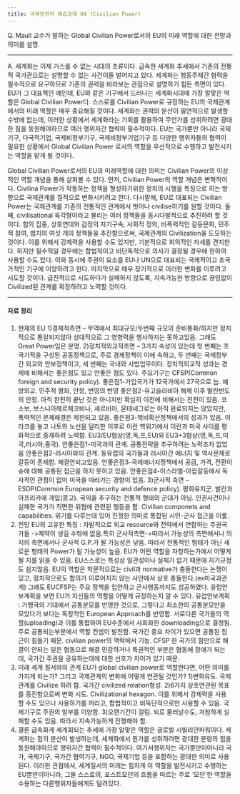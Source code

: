 ```yaml
---
title: 국제정치학 예습과제 04 (Civilian Power)
---
```


Q. Maull 교수가 말하는 Global Civilian Power로서의 EU의 미래 역할에 대한 전망과 의미를 설명.

---

A. 세계화는 이제 거스를 수 없는 시대의 조류이다. 급속한 세계화 추세에서 기존의 전통적 국가관으로는 설명할 수 없는 사건이들 벌어지고 있다. 세계화는 행동주체간 협력을 필수적으로 요구하므로 기존의 권력을 바라보는 관점으로 설명하기 힘든 측면이 있다. EU가 그 대표젹인 예인데, EU와 같은 기구에서 드러나는 세계화시대에 가장 알맞은 역할은 Global Civilian Power다. 스스로를 Civilian Power로 규정하는 EU의 국제관계에서의 미래 역할은 매우 중요해질 것이다. 세계화는 권력의 분산이 필연적으로 발생할 수밖에 없는데, 이러한 상황에서 세계화라는 기회를 활용하여 무언가를 성취하려면 광대한 힘을 동원해야하므로 여러 행위자간 협력이 필수적이다. EU는 국가뿐만 아니라 국제기구, 다국적기업, 국제비정부기구, 국제비정부기업기구 등 다양한 행위자들의 협력이 필요한 상황에서 Global Civilian Power 로서의 역할을 우선적으로 수행하고 발전시키는 역할을 맡게 될 것이다.

Global Civilian Power로서의 EU의 미래역할에 대한 의미는 Civilian Power의 이상적인 역할 개념을 통해 살펴볼 수 있다. 먼저, Civilian Power의 역할 개념은 변혁적이다. Civilina Power가 작동하는 정책을 형성하기위한 정치의 시행을 특징으로 하는 방향으로 국제관계를 질적으로 변화시키려고 한다. 다시말해, EU로 대표되는 Civilian Power는 국제관계를 기존의 전통적인 관계에서 벗어나 civilise하기를 원할 것이다. 둘째, civilisational 육각형이라고 불리는 여러 정책들을 동시다발적으로 추진하려 할 것이다. 힘의 집중, 상호연대와 감정의 자기구속, 사회적 정의, 비폭력적인 갈등문화, 민주적 참여, 법치의 여섯 개의 정책들을 추진함으로써, 국제관계의 Civilization을 도모하는 것이다. 이를 위해서 강제력을 사용할 수도 있지만, 기본적으로 회의적인 자세를 견지한다. 하지만 필수적일 경우에는 합법적이고 비단독적으로 의사가 결정될 경우에 한하여 사용할 수도 있다. 이와 동시에 주권의 요소를 EU나 UN으로 대표되는 국제적이고 초국가적인 기구에 이양하려고 한다. 마지막으로 매우 장기적으로 이러한 변화를 이루려고 시도할 것이다. 급진적으로 시도하다가 실패하지 않도록, 지속가능한 방향으로 끊임없이 Civilized된 관계를 확장하려고 노력할 것이다.

---

#### 자료 정리



1.  현재의 EU
1)경제적측면 – 무역에서 최대규모/두번째 규모의 준비통화/하지만 정치적으로 통일되지않아 상대적으로 그 영향력을 행사하지는 못하고있음. 그래도 Great Power임은 분명.
2)정치적외교적측면 – 3가지 속성이 있는데 첫 번째는 초 국가적을 구성된 공동정책으로, 주로 경제정책이 이에 속하고, 두 번째는 국제정부간 외교와 안보정책이고, 세 번째는 국내와 사법업무이다. 정치적외교적 성과는 경제에 비해서는 좋은점도 있고 안좋은 점도 있다. 주요기구는 CFSP(Common foreign and security policy).
좋은점1-가입국가가 12국가에서 27국으로 늠. 예방외교. 민주적 평화, 안정, 번영의 반영
좋은점2-유고슬라비아 해체 이후 발칸반도의 안정. 아직 완전히 끝난 것은 아니지만 확실히 이전에 비해서는 진전이 있음. 코소보, 보스니아헤르체코비나, 세르비아, 몬테네그로는 아직 완료되지는 않았지만, 폭력적인 문제해결은 제한되고 있음.
좋은점3-핵비확산정책에서의 성과가 있음. 이라크를 놓고 나토와 노선을 달리한 이후로 이란 핵위기에서 이란과 미국 사이를 평화적으로 중재하려 노력함. EU3/EU협상(영,독,프,EU)와 EU3+3협상(영,독,프,미국,러시아,중국).
안좋은점1-미국과의 관계. 공통전략을 추구하려는 노력조차 없었음
안좋은점2-러시아와의 관계. 동유럽의 국가들과 러시아간 에너지 및 역사문제로 갈등이 존재함. 해결안되고있음.
안좋은점3-국제에너지정책에서 공급, 가격, 전환이슈에 대해 공통된 접근을 하지 못하고 있음.
안좋은점4-이스라엘-아랍갈등에서 독자적인 관점이 없이 미국을 따라가는 경향이 있음.
3)군사적 측면 – ESDP(Common European security and defence policy). 평화유지군. 발칸과 아프리카에 개입(콩고).
국익을 추구하는 전통적 형태의 군대가 아님. 인권사건이나 실패한 국가가 직면한 위협에 관련된 행동을 함.
Civilian componets and capabilities. 위기를 다루는데 있어 진정한 의미로 통합된 시민-군사 접근을 이룸.
2.  전망
EU의 고유한 특징 : 자발적으로 외교 resource와 전략에서 연합하는 주권국가들 ->제약이 생길 수밖에 없음.특히 군사적측면->따라서 가능성의 측면에서나 의지의 측면에서나 군사적 G.P.가 될 가능성은 낮음.
따라서 전통적인 형태가 아닌 새로운 형태의 Power가 될 가능성이 높음.
EU가 어떤 역할을 자청하는가에서 어떻게 될 지를 읽을 수 있음. EU스스로는 특성상 일관성이나 실체가 없기 때문에 자기규정도 쉽지않음.
EU의 역할은 학문적으로는 civil과 normative가 충돌한다는 논쟁이 있고, 정치적으로도 합의가 이루어지지 않는 사안에서 상호 충돌한다.(ex미국과관계)
그래도 EUCFSP는 주요 정책을 입안하고 군사행동까지도 성공하였다. 유럽안보계획을 보면 EU가 자신들의 역할을 어떻게 규정하는지 알 수 있다.
유럽안보계획 : 가맹국의 기대에서 공통분모를 반영한 것으로, 그렇다고 최소한의 공통분모만을 모았다기 보다는 독창적인 European Approach를 반영함.
서로다른 국가들의 역할(uploading)과 이를 통합하여 EU수준에서 사회화한 downloading으로 결정됨.
주로 공통되는부분에서 역할 컨셉이 발전함. 국가간 중요 차이가 있으면 공통된 접근이 힘들기 때문.
civilian power의 맥락에서 기능. CFSP
한 국가의 힘만으로 해결이 안되는 일은 협동으로 해결
민감하거나 특권적인 부분은 협동에 장애가 되는데, 국가간 주권을 공유하는데에 대한 선호가 차이가 있기 때문.
3.  미래 세계 질서와의 관계
EU가 global civilian power로 역할한다면, 어떤 의미를 가지게 되는가? 그리고 국제관계의 변화에 어떻게 연관될 것인가?
1)변화유도. 국제관계를 Civilize 하려 함. 국가간 civilized relation형성.
2)6가지 상호연관된 목표를 증진함으로써 변화 시도. Civilizational hexagon. 이를 위해서 강제력을 사용 할 수도 있으나 사용하기를 꺼리고, 합법적이고 비독단적으로만 사용할 수 있음. 국제기구로 주권의 일부를 이양함.
3)오랜기간이 걸림. 되로 물러날수도, 처참하게 실패할 수도 있음. 따라서 지속가능하게 진행해야 함.
4.  결론
급속화게 세계회되는 추세에 가장 알맞은 역할은 글로벌 시빌리안파워이다.
세계화는 힘의 분산이 발생하는데, 세계화에서 뭔가를 성취하려면 광대한 분량의 힘을 동원해야하므로 행위자간 협력이 필수적이다.
여기서행위자는 국가뿐만이아니라 국가, 국제기구, 국가간 협력기구, NGO, 국제기업 등을 포함하는 광대한 의미로 사용된다.
이러한 관점에서, 세계질서의 미래는 힘차게 이 역할을 발전시키고 수행하는 EU뿐만이아니라, 그들 스스로의, 포스트모던의 흐름을 따르는 주로 ‘모던’한 역할을 수용하는 다른행위자들에게도 달려있다.
